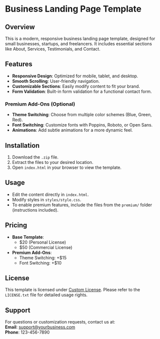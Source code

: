 # Business Landing Page Template

## Overview
This is a modern, responsive business landing page template, designed for small businesses, startups, and freelancers. It includes essential sections like About, Services, Testimonials, and Contact.

## Features
- **Responsive Design**: Optimized for mobile, tablet, and desktop.
- **Smooth Scrolling**: User-friendly navigation.
- **Customizable Sections**: Easily modify content to fit your brand.
- **Form Validation**: Built-in form validation for a functional contact form.

### Premium Add-Ons (Optional)
- **Theme Switching**: Choose from multiple color schemes (Blue, Green, Red).
- **Font Switching**: Customize fonts with Poppins, Roboto, or Open Sans.
- **Animations**: Add subtle animations for a more dynamic feel.

## Installation
1. Download the `.zip` file.
2. Extract the files to your desired location.
3. Open `index.html` in your browser to view the template.

## Usage
- Edit the content directly in `index.html`.
- Modify styles in `styles/style.css`.
- To enable premium features, include the files from the `premium/` folder (instructions included).

## Pricing
- **Base Template**:
  - $20 (Personal License)
  - $50 (Commercial License)
- **Premium Add-Ons**:
  - Theme Switching: +$15
  - Font Switching: +$10

## License
This template is licensed under [Custom License](/LICENSE.txt). Please refer to the `LICENSE.txt` file for detailed usage rights.

## Support
For questions or customization requests, contact us at:  
**Email**: support@yourbusiness.com  
**Phone**: 123-456-7890

